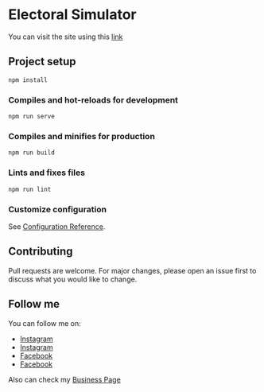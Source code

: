 # Electoral Simulator

You can visit the site using this [link](https://simulador-electoral.netlify.app/#/)

## Project setup

```
npm install
```

### Compiles and hot-reloads for development

```
npm run serve
```

### Compiles and minifies for production

```
npm run build
```

### Lints and fixes files

```
npm run lint
```

### Customize configuration

See [Configuration Reference](https://cli.vuejs.org/config/).

## Contributing

Pull requests are welcome. For major changes, please open an issue first to discuss what you would like to change.

## Follow me

You can follow me on:

- [Instagram](https://instagram.com/lapc18)
- [Instagram](https://instagram.com/devlegnd)
- [Facebook](https://facebook.com/lapx18)
- [Facebook](https://facebook.com/devlegnd)

Also can check my [Business Page](https:////devlegnd.com)
